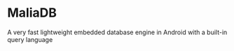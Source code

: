 # MaliaDB
A very fast lightweight embedded database engine in Android with a built-in query language
